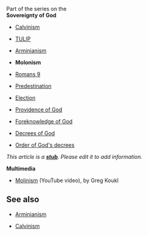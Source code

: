 Part of the series on the  
**Sovereignty of God**
-   [Calvinism](Calvinism "Calvinism")
-   [TULIP](TULIP "TULIP")
-   [Arminianism](Arminianism "Arminianism")
-   **Molonism**
-   [Romans 9](Romans_9 "Romans 9")
-   [Predestination](Predestination "Predestination")
-   [Election](Election "Election")
-   [Providence of God](Providence_of_God "Providence of God")

-   [Foreknowledge of God](Foreknowledge_of_God "Foreknowledge of God")
-   [Decrees of God](Decrees_of_God "Decrees of God")
-   [Order of God's decrees](Order_of_God's_decrees "Order of God's decrees")

*This article is a **[stub](http://www.theopedia.com/Category:Theopedia_stubs "Category:Theopedia stubs")**. Please edit it to add information.*


**Multimedia**

-   [Molinism](http://www.youtube.com/watch?v=KGU3t31xTY0) (YouTube
    video), by Greg Koukl



## See also

-   [Arminianism](Arminianism "Arminianism")

-   [Calvinism](Calvinism "Calvinism")



